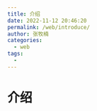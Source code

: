 ```yaml
---
title: 介绍
date: 2022-11-12 20:46:20
permalink: /web/introduce/
author: 张牧楠
categories: 
  - web
tags: 
  - 
---
```


# 介绍